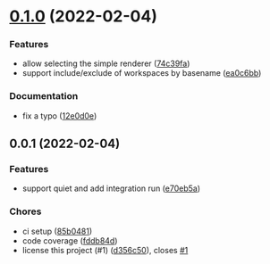 <a name="0.1.0"></a>
# [0.1.0](https://github.com/jwplayer/npm-run-ws/compare/v0.0.1...v0.1.0) (2022-02-04)

### Features

* allow selecting the simple renderer ([74c39fa](https://github.com/jwplayer/npm-run-ws/commit/74c39fa))
* support include/exclude of workspaces by basename ([ea0c6bb](https://github.com/jwplayer/npm-run-ws/commit/ea0c6bb))

### Documentation

* fix a typo ([12e0d0e](https://github.com/jwplayer/npm-run-ws/commit/12e0d0e))

<a name="0.0.1"></a>
## 0.0.1 (2022-02-04)

### Features

* support quiet and add integration run ([e70eb5a](https://github.com/jwplayer/npm-run-ws/commit/e70eb5a))

### Chores

* ci setup ([85b0481](https://github.com/jwplayer/npm-run-ws/commit/85b0481))
* code coverage ([fddb84d](https://github.com/jwplayer/npm-run-ws/commit/fddb84d))
* license this project (#1) ([d356c50](https://github.com/jwplayer/npm-run-ws/commit/d356c50)), closes [#1](https://github.com/jwplayer/npm-run-ws/issues/1)

